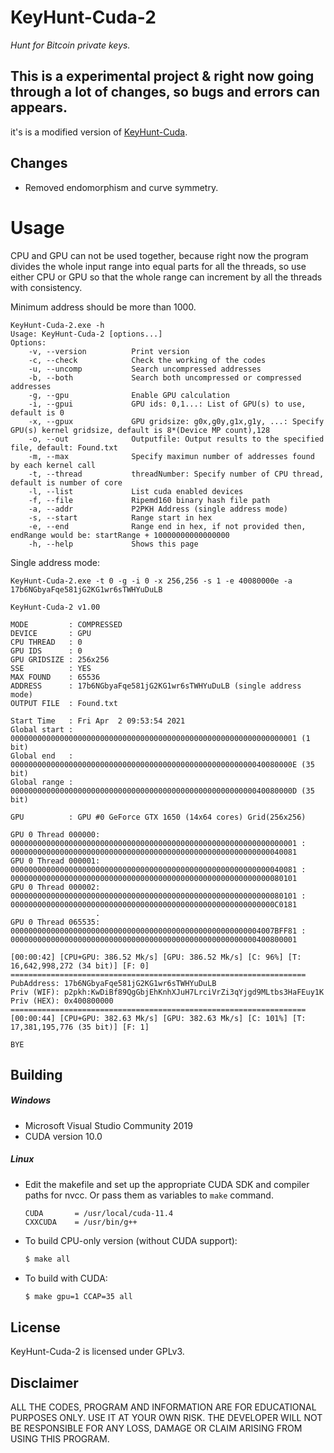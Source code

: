 # KeyHunt-Cuda-2 
_Hunt for Bitcoin private keys._
## This is a experimental project & right now going through a lot of changes, so bugs and errors can appears.

it's is a modified version of [KeyHunt-Cuda](https://github.com/kanhavishva/KeyHunt-Cuda/).


## Changes
- Removed endomorphism and curve symmetry.


# Usage

CPU and GPU can not be used together, because right now the program divides the whole input range into equal parts for all the threads, so use either CPU or GPU so that the whole range can increment by all the threads with consistency.

Minimum address should be more than 1000.

```
KeyHunt-Cuda-2.exe -h
Usage: KeyHunt-Cuda-2 [options...]
Options:
    -v, --version          Print version
    -c, --check            Check the working of the codes
    -u, --uncomp           Search uncompressed addresses
    -b, --both             Search both uncompressed or compressed addresses
    -g, --gpu              Enable GPU calculation
    -i, --gpui             GPU ids: 0,1...: List of GPU(s) to use, default is 0
    -x, --gpux             GPU gridsize: g0x,g0y,g1x,g1y, ...: Specify GPU(s) kernel gridsize, default is 8*(Device MP count),128
    -o, --out              Outputfile: Output results to the specified file, default: Found.txt
    -m, --max              Specify maximun number of addresses found by each kernel call
    -t, --thread           threadNumber: Specify number of CPU thread, default is number of core
    -l, --list             List cuda enabled devices
    -f, --file             Ripemd160 binary hash file path
    -a, --addr             P2PKH Address (single address mode)
    -s, --start            Range start in hex
    -e, --end              Range end in hex, if not provided then, endRange would be: startRange + 10000000000000000
    -h, --help             Shows this page

```

Single address mode:
```
KeyHunt-Cuda-2.exe -t 0 -g -i 0 -x 256,256 -s 1 -e 40080000e -a 17b6NGbyaFqe581jG2KG1wr6sTWHYuDuLB

KeyHunt-Cuda-2 v1.00

MODE         : COMPRESSED
DEVICE       : GPU
CPU THREAD   : 0
GPU IDS      : 0
GPU GRIDSIZE : 256x256
SSE          : YES
MAX FOUND    : 65536
ADDRESS      : 17b6NGbyaFqe581jG2KG1wr6sTWHYuDuLB (single address mode)
OUTPUT FILE  : Found.txt

Start Time   : Fri Apr  2 09:53:54 2021
Global start : 0000000000000000000000000000000000000000000000000000000000000001 (1 bit)
Global end   : 000000000000000000000000000000000000000000000000000000040080000E (35 bit)
Global range : 000000000000000000000000000000000000000000000000000000040080000D (35 bit)

GPU          : GPU #0 GeForce GTX 1650 (14x64 cores) Grid(256x256)

GPU 0 Thread 000000: 0000000000000000000000000000000000000000000000000000000000000001 : 0000000000000000000000000000000000000000000000000000000000040081
GPU 0 Thread 000001: 0000000000000000000000000000000000000000000000000000000000040081 : 0000000000000000000000000000000000000000000000000000000000080101
GPU 0 Thread 000002: 0000000000000000000000000000000000000000000000000000000000080101 : 00000000000000000000000000000000000000000000000000000000000C0181
                   .
GPU 0 Thread 065535: 00000000000000000000000000000000000000000000000000000004007BFF81 : 0000000000000000000000000000000000000000000000000000000400800001

[00:00:42] [CPU+GPU: 386.52 Mk/s] [GPU: 386.52 Mk/s] [C: 96%] [T: 16,642,998,272 (34 bit)] [F: 0]
==================================================================
PubAddress: 17b6NGbyaFqe581jG2KG1wr6sTWHYuDuLB
Priv (WIF): p2pkh:KwDiBf89QgGbjEhKnhXJuH7LrciVrZi3qYjgd9MLtbs3HaFEuy1K
Priv (HEX): 0x400800000
==================================================================
[00:00:44] [CPU+GPU: 382.63 Mk/s] [GPU: 382.63 Mk/s] [C: 101%] [T: 17,381,195,776 (35 bit)] [F: 1]

BYE
```

## Building
##### Windows
- Microsoft Visual Studio Community 2019 
- CUDA version 10.0
##### Linux
 - Edit the makefile and set up the appropriate CUDA SDK and compiler paths for nvcc. Or pass them as variables to `make` command.

    ```make
    CUDA       = /usr/local/cuda-11.4
    CXXCUDA    = /usr/bin/g++
    ```
 - To build CPU-only version (without CUDA support):
    ```sh
    $ make all
    ```
 - To build with CUDA:
    ```sh
    $ make gpu=1 CCAP=35 all
    ```

## License
KeyHunt-Cuda-2 is licensed under GPLv3.

## Disclaimer
ALL THE CODES, PROGRAM AND INFORMATION ARE FOR EDUCATIONAL PURPOSES ONLY. USE IT AT YOUR OWN RISK. THE DEVELOPER WILL NOT BE RESPONSIBLE FOR ANY LOSS, DAMAGE OR CLAIM ARISING FROM USING THIS PROGRAM.

